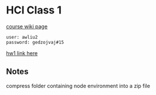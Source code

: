 # HCI Class 1

[course wiki page](https://hciintro22-nakagaki.plopes.org/wiki/doku.php?id=start)

```
user: awliu2
password: gedzojvaj#15
```
[hw1 link here](https://hciintro22-nakagaki.plopes.org/wiki/doku.php?id=homework1)


## Notes
compress folder containing node environment into a zip file 